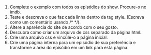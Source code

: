 1) Complete o exemplo com todos os episódios do show. Procure-o no imdb.
2) Teste e descreva o que faz cada linha dentro da tag style. (Escreva como um comentário usando /* */).
3) Altere a aparência do site de acordo com o seu gosto.
4) Descubra como criar um arquivo de css separado da página html.
5) Crie uma arquivo css e vincúle-o a página inicial.
6) Crie uma página interna para um episódio de sua preferência e transforme a área do episódio em um link para esta página.